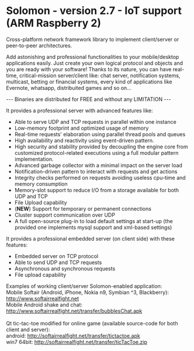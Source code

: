 Solomon - version 2.7 - IoT support (ARM Raspberry 2)
=======

Cross-platform network framework library to implement client/server or peer-to-peer architectures.

Add astonishing and professional functionalities to your mobile/desktop applications easily.
Just create your own logical protocol and objects and you are ready with your software!
Thanks to its nature, you can have real-time, critical-mission server/client like: chat server, notification systems, multicast, betting or financial systems, every kind of applications like Evernote, whatsapp, distribuited games and so on...

--- Binaries are distributed for FREE and without any LIMITATION ---


It provides a professional server with advanced features like:

* Able to serve UDP and TCP requests in parallel within one instance
* Low-memory footprint and optimized usage of memory
* Real-time requests' elaboration using parallel thread pools and queues
* High availability and reactivity using event-driven pattern.
* High security and stability provided by decoupling the engine core from customized protocol-related executions using a full modular pattern implementation.
* Advanced garbage collector with a minimal impact on the server load
* Notification-driven pattern to interact with requests and get actions
* Integrity checks performed on requests avoiding useless cpu-time and memory consumption
* Memory-slot support to reduce I/O from a storage available for both UDP and TCP
* File Upload capability 
* (<b>NEW</b>) Support for temporary or permanent connections
* Cluster support communication over UDP
* A full open-source plug-in to load default settings at start-up (the provided one implements mysql support and xml-based settings)


It provides a professional embedded server (on client side) with these features:

* Embedded server on TCP protocol
* Able to send UDP and TCP requests
* Asynchronous and synchronous requests
* File upload capability


Examples of working client/server Solomon-enabled application:
<br>
Mobile Softair (Android, iPhone, Nokia n9, Symbian ^3, Blackberry): http://www.softairrealfight.net
<br>
Mobile Android shake and chat: http://www.softairrealfight.net/transfer/bubblesChat.apk
<br><br>
Qt tic-tac-toe modified for online game (available source-code for both client and server):
<br>
android: http://softairrealfight.net/transfer/tictactoe.apk
<br>
win7 64bit: http://softairrealfight.net/transfer/ticTacToe.zip




